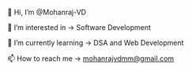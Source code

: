 👋 Hi, I’m @Mohanraj-VD

👀 I’m interested in -> Software Development

🌱 I’m currently learning -> DSA and Web Development

📫 How to reach me -> mohanrajvdmm@gmail.com
